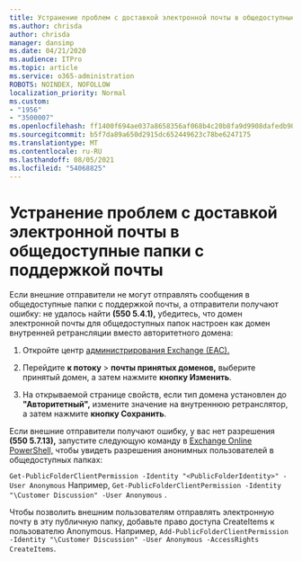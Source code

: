 ```yaml
---
title: Устранение проблем с доставкой электронной почты в общедоступные папки с поддержкой почты
ms.author: chrisda
author: chrisda
manager: dansimp
ms.date: 04/21/2020
ms.audience: ITPro
ms.topic: article
ms.service: o365-administration
ROBOTS: NOINDEX, NOFOLLOW
localization_priority: Normal
ms.custom:
- "1956"
- "3500007"
ms.openlocfilehash: ff1400f694ae037a8658356af068b4c20b8fa9d9908dafedb90db7bb6859530f
ms.sourcegitcommit: b5f7da89a650d2915dc652449623c78be6247175
ms.translationtype: MT
ms.contentlocale: ru-RU
ms.lasthandoff: 08/05/2021
ms.locfileid: "54068825"
---
```

# <a name="fix-email-delivery-issues-to-mail-enabled-public-folders"></a>Устранение проблем с доставкой электронной почты в общедоступные папки с поддержкой почты

Если внешние отправители не могут отправлять сообщения в общедоступные папки с поддержкой почты, а отправители получают ошибку: не удалось найти **(550 5.4.1),** убедитесь, что домен электронной почты для общедоступных папок настроен как домен внутренней ретрансляции вместо авторитетного домена:

1. Откройте центр [администрирования Exchange (EAC).](https://docs.microsoft.com/Exchange/exchange-admin-center)

2. Перейдите **к потоку** \> **почты принятых доменов,** выберите принятый домен, а затем нажмите **кнопку Изменить**.

3. На открываемой странице свойств, если тип домена установлен  до **"Авторитетный",** измените значение на внутреннюю ретранслятор, а затем нажмите **кнопку Сохранить**.

Если внешние отправители получают ошибку, у вас нет разрешения **(550 5.7.13),** запустите следующую команду в [Exchange Online PowerShell,](https://docs.microsoft.com/powershell/exchange/exchange-online/connect-to-exchange-online-powershell/connect-to-exchange-online-powershell) чтобы увидеть разрешения анонимных пользователей в общедоступных папках:

`Get-PublicFolderClientPermission -Identity "<PublicFolderIdentity>" -User Anonymous` Например, `Get-PublicFolderClientPermission -Identity "\Customer Discussion" -User Anonymous` .

Чтобы позволить внешним пользователям отправлять электронную почту в эту публичную папку, добавьте право доступа CreateItems к пользователю Anonymous. Например, `Add-PublicFolderClientPermission -Identity "\Customer Discussion" -User Anonymous -AccessRights CreateItems`.

